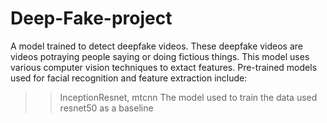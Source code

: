 # Deep-Fake-project
A model trained to detect deepfake videos.
These deepfake videos are videos potraying people saying or doing fictious things.
This model uses various computer vision techniques to extact features.
Pre-trained models used for facial recognition and feature extraction include: 
>> InceptionResnet, mtcnn 
The model used to train the data used resnet50 as a baseline
